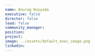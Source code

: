 ```yaml
---
name: Anurag Koyyada
executive: false
director: false
lead: false
community_manager:   
position:  
project:  
image: ../assets/default_exec_image.png
linkedin: 
---
```

